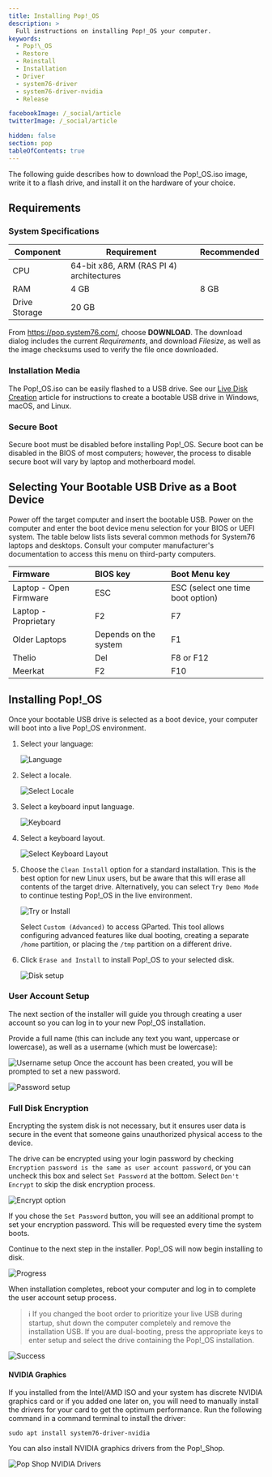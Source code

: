 ```yaml
---
title: Installing Pop!_OS
description: >
  Full instructions on installing Pop!_OS your computer.
keywords:
  - Pop!\_OS
  - Restore
  - Reinstall
  - Installation
  - Driver
  - system76-driver
  - system76-driver-nvidia
  - Release

facebookImage: /_social/article
twitterImage: /_social/article

hidden: false
section: pop
tableOfContents: true
---
```


The following guide describes how to download the Pop!\_OS.iso image, write it to a flash drive, and install it on the hardware of your choice.

## Requirements

### System Specifications

| Component | Requirement | Recommended |
|-----------|-------------|-------------|
| CPU       | 64-bit x86, ARM (RAS PI 4) architectures |
| RAM       | 4 GB        | 8 GB        |
| Drive Storage | 20 GB   |             |

From <https://pop.system76.com/>, choose **DOWNLOAD**. The download dialog includes the current _Requirements_, and download _Filesize_, as well as the image checksums used to verify the file once downloaded.

### Installation Media

The Pop!\_OS.iso can be easily flashed to a USB drive. See our [Live Disk Creation](/articles/live-disk/) article for instructions to create a bootable USB drive in Windows, macOS, and Linux.

### Secure Boot

Secure boot must be disabled before installing Pop!\_OS. Secure boot can be disabled in the BIOS of most computers; however, the process to disable secure boot will vary by laptop and motherboard model.

## Selecting Your Bootable USB Drive as a Boot Device

Power off the target computer and insert the bootable USB. Power on the computer and enter the boot device menu selection for your BIOS or UEFI system. The table below lists lists several common methods for System76 laptops and desktops. Consult your computer manufacturer's documentation to access this menu on third-party computers.

| Firmware               | BIOS key | Boot Menu key                    |
|:----------------------|:--------|:--------------------------------|
| Laptop - Open Firmware | ESC      | ESC (select one time boot option) |
| Laptop - Proprietary   | F2       | F7                               |
| Older Laptops          | Depends on the system | F1                  |
| Thelio                 | Del      |  F8 or F12                       |
| Meerkat                | F2       | F10                              |

## Installing Pop!\_OS

Once your bootable USB drive is selected as a boot device, your computer will boot into a live Pop!\_OS environment.

1. Select your language:

    ![Language](/images/install-pop/select-lang.png)

2. Select a locale.

    ![Select Locale](/images/install-pop/select-locale.png)

3. Select a keyboard input language.

    ![Keyboard](/images/install-pop/keyboard-input.png)

4. Select a keyboard layout.

    ![Select Keyboard Layout](images/install-pop/keyboard-layout.png)

5. Choose the `Clean Install` option for a standard installation. This is the best option for new Linux users, but be aware that this will erase all contents of the target drive. Alternatively, you can select `Try Demo Mode` to continue testing Pop!\_OS in the live environment.

    ![Try or Install](/images/install-pop/clean-install.png)

    Select `Custom (Advanced)` to access GParted. This tool allows configuring advanced features like dual booting, creating a separate `/home` partition, or placing the `/tmp` partition on a different drive.

6. Click `Erase and Install` to install Pop!\_OS to your selected disk.

    ![Disk setup](/images/install-pop/erase-install.png)

### User Account Setup

The next section of the installer will guide you through creating a user account so you can log in to your new Pop!\_OS installation.

Provide a full name (this can include any text you want, uppercase or lowercase), as well as a username (which must be lowercase):

![Username setup](/images/install-pop/enter-username.png)
Once the account has been created, you will be prompted to set a new password.

![Password setup](/images/install-pop/enter-password.png)

### Full Disk Encryption

Encrypting the system disk is not necessary, but it ensures user data is secure in the event that someone gains unauthorized physical access to the device.

The drive can be encrypted using your login password by checking `Encryption password is the same as user account password`, or you can uncheck this box and select `Set Password` at the bottom. Select `Don't Encrypt` to skip the disk encryption process.

![Encrypt option](/images/install-pop/encrypt-disk.png)

If you chose the `Set Password` button, you will see an additional prompt to set your encryption password. This will be requested every time the system boots.

Continue to the next step in the installer. Pop!\_OS will now begin installing to disk.

![Progress](/images/install-pop/install-progress.png)

When installation completes, reboot your computer and log in to complete the user account setup process.

> ℹ️ If you changed the boot order to prioritize your live USB during startup, shut down the computer completely and remove the installation USB. If you are dual-booting, press the appropriate keys to enter setup and select the drive containing the Pop!\_OS installation.

![Success](/images/install-pop/install-complete.png)

#### NVIDIA Graphics

If you installed from the Intel/AMD ISO and your system has discrete NVIDIA graphics card or if you added one later on, you will need to manually install the drivers for your card to get the optimum performance. Run the following command in a command terminal to install the driver:

```
sudo apt install system76-driver-nvidia
```

You can also install NVIDIA graphics drivers from the Pop!\_Shop.

![Pop Shop NVIDIA Drivers](images/install-pop/pop-shop-nvidia.png)
